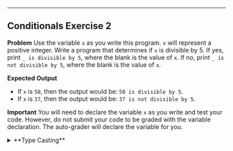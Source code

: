 ----------

## Conditionals Exercise 2

**Problem**
Use the variable `x` as you write this program. `x` will represent a positive integer. Write a program that determines if `x` is divisible by 5. If yes, print `_ is divisible by 5`, where the blank is the value of `x`. If no, print `_ is not divisible by 5`, where the blank is the value of `x`.

**Expected Output**
* If `x` is `50`, then the output would be: `50 is divisible by 5`.
* If `x` is `37`, then the output would be: `37 is not divisible by 5`.


**Important**
You will need to declare the variable `x` as you write and test your code. However, do not submit your code to be graded with the variable declaration. The auto-grader will declare the variable for you.

<details><summary>**Type Casting**</summary>Use the `str(x)` command to type cast the variable `x` as a string.

[Code Visualizer](open_tutor code/selection/exercise2.py)
{try it}(python3 code/selection/exercise2.py)

{Check It!|assessment}(code-output-compare-2165783626)